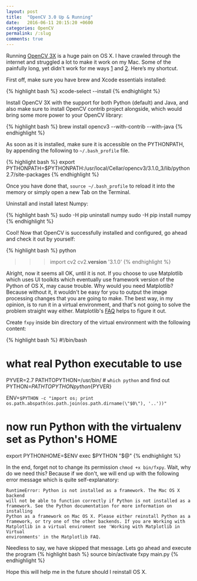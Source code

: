 ```yaml
---
layout: post
title:  "OpenCV 3.0 Up & Running"
date:   2016-06-11 20:15:20 +0600
categories: OpenCV
permalink: /:slug
comments: true
---
```

Running [OpenCV 3X](http://opencv.org) is a huge pain on OS X. I have crawled through the internet and struggled a lot to make it work on my Mac. Some of the painfully long, yet didn't work for me ways [1](http://www.learnopencv.com/install-opencv-3-on-yosemite-osx-10-10-x/) and [2](http://www.pyimagesearch.com/2015/06/15/install-opencv-3-0-and-python-2-7-on-osx/). Here’s my shortcut. 

First off, make sure you have brew and Xcode essentials installed: 

{% highlight bash %}
xcode-select --install
{% endhighlight %}

Install OpenCV 3X with the support for both Python (default) and Java, and also make sure to install OpenCV contrib project alongside, which would bring some more power to your OpenCV library: 

{% highlight bash %}
brew install opencv3 --with-contrib --with-java
{% endhighlight %}

As soon as it is installed, make sure it is accessible on the PYTHONPATH, by appending the following to `~/.bash_profile` file. 

{% highlight bash %}
export PYTHONPATH=$PYTHONPATH:/usr/local/Cellar/opencv3/3.1.0_3/lib/python2.7/site-packages
{% endhighlight %}

Once you have done that, `source ~/.bash_profile` to reload it into the memory or simply open a new Tab on the Terminal.

Uninstall and install latest Numpy:

{% highlight bash %}
sudo -H pip uninstall numpy
sudo -H pip install numpy
{% endhighlight %}

Cool! Now that OpenCV is successfully installed and configured, go ahead and check it out by yourself:

{% highlight bash %}
python
>>> import cv2
>>> cv2.__version__
'3.1.0'
{% endhighlight %}

Alright, now it seems all OK, until it is not. If you choose to use Matplotlib which uses UI toolkits which eventually use framework version of the Python of OS X, may cause trouble. Why would you need Matplotlib? Because without it, it wouldn't be easy for you to output the image processing changes that you are going to make. The best way, in my opinion, is to run it in a virtual environment, and that's not going to solve the problem straight way either. Matplotlib's [FAQ](http://matplotlib.org/faq/virtualenv_faq.html) helps to figure it out.  

Create `fxpy` inside bin directory of the virtual environment with the following content:

{% highlight bash %}
#!/bin/bash
# what real Python executable to use
PYVER=2.7
PATHTOPYTHON=/usr/bin/ # `which python` and find out
PYTHON=${PATHTOPYTHON}python${PYVER}

ENV=`$PYTHON -c "import os; print os.path.abspath(os.path.join(os.path.dirname(\"$0\"), '..'))"`

# now run Python with the virtualenv set as Python's HOME
export PYTHONHOME=$ENV
exec $PYTHON "$@"
{% endhighlight %}

In the end, forget not to change its permission `chmod +x bin/fxpy`. Wait, why do we need this? Because if we don't, we will end up with the following error message which is quite self-explanatory:

    RuntimeError: Python is not installed as a framework. The Mac OS X backend 
    will not be able to function correctly if Python is not installed as a 
    framework. See the Python documentation for more information on installing 
    Python as a framework on Mac OS X. Please either reinstall Python as a 
    framework, or try one of the other backends. If you are Working with 
    Matplotlib in a virtual enviroment see 'Working with Matplotlib in Virtual 
    environments' in the Matplotlib FAQ.

Needless to say, we have skipped that message. Lets go ahead and execute the program 
{% highlight bash %}
source bin/activate
fxpy main.py
{% endhighlight %}

Hope this will help me in the future should I reinstall OS X.